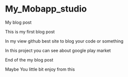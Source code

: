 # My_Mobapp_studio
My blog post

This is my first blog post

In my view github best site to blog your code or something

In this project you can see about google play market

End of the my blog post

Maybe You little bit enjoy from this


